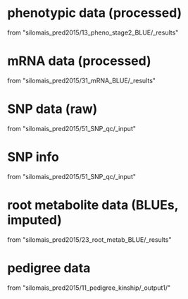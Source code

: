 # phenotypic data (processed)
from "silomais_pred2015/13_pheno_stage2_BLUE/_results"

# mRNA data (processed)
from "silomais_pred2015/31_mRNA_BLUE/_results"

# SNP data (raw)
from "silomais_pred2015/51_SNP_qc/_input"

# SNP info
from "silomais_pred2015/51_SNP_qc/_input"

# root metabolite data (BLUEs, imputed)
from "silomais_pred2015/23_root_metab_BLUE/_results"

# pedigree data
from "silomais_pred2015/11_pedigree_kinship/_output1/"

